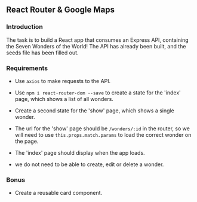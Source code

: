 
## React Router & Google Maps

### Introduction

The task is to build a React app that consumes an Express API, containing the Seven Wonders of the World! The API has already been built, and the seeds file has been filled out.

### Requirements

* Use `axios` to make requests to the API.
* Use `npm i react-router-dom --save` to create a state for the 'index' page, which shows a list of all wonders.
* Create a second state for the 'show' page, which shows a single wonder.
* The url for the 'show' page should be `/wonders/:id` in the router, so we will need to use `this.props.match.params` to load the correct wonder on the page.
* The 'index' page should display when the app loads.

* we do not need to be able to create, edit or delete a wonder.

### Bonus

* Create a reusable card component.	